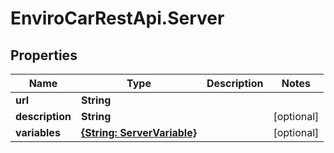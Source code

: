 # EnviroCarRestApi.Server

## Properties
Name | Type | Description | Notes
------------ | ------------- | ------------- | -------------
**url** | **String** |  | 
**description** | **String** |  | [optional] 
**variables** | [**{String: ServerVariable}**](ServerVariable.md) |  | [optional] 
